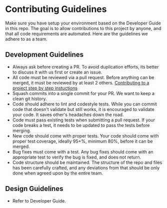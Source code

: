 # Contributing Guidelines
Make sure you have setup your environment based on the Developer Guide in this repo. The goal is to allow contributions to this project by anyone, and that all code requirements are automated. Here are the guidelines we adhere to as a team.

## Development Guidelines
- Always ask before creating a PR. To avoid duplication efforts, its better to discuss it with us first or create an issue.
- All code must be reviewed via a pull request. Before anything can be merged, it must be reviewed by at least 2 others. [Contributing to a project step by step instuctions](https://docs.github.com/en/get-started/exploring-projects-on-github/contributing-to-a-project)
- Squash commits into a single commit for your PR. We want to keep a clean git history.
- Code should adhere to lint and codestyle tests. While you can commit code that doesn't validate but still works, it is encouraged to validate your code. It saves other's headaches down the road.
- Code must pass existing tests when submitting a pull request. If your code breaks a test, it needs to be updated to pass the tests before merging.
- New code should come with proper tests. Your code should come with proper test coverage, ideally 95+%, minimum 80%, before it can be merged.
- Bug fixes must come with a test. Any bug fixes should come with an appropriate test to verify the bug is fixed, and does not return.
- Code structure should be maintained. The structure of the repo and files has been carefully crafted, and any deviations from that should be only done when agreed upon by the entire team.

## Design Guidelines
- Refer to Developer Guide.
